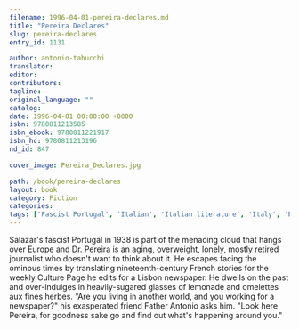 ```yaml
---
filename: 1996-04-01-pereira-declares.md
title: "Pereira Declares"
slug: pereira-declares
entry_id: 1131

author: antonio-tabucchi
translator: 
editor: 
contributors: 
tagline: 
original_language: ""
catalog: 
date: 1996-04-01 00:00:00 +0000 
isbn: 9780811213585
isbn_ebook: 9780811221917
isbn_hc: 9780811213196
nd_id: 847

cover_image: Pereira_Declares.jpg

path: /book/pereira-declares
layout: book
category: Fiction
categories: 
tags: ['Fascist Portugal', 'Italian', 'Italian literature', 'Italy', 'Portuguese history']
---
```

Salazar's fascist Portugal in 1938 is part of the menacing cloud that hangs over Europe and Dr. Pereira is an aging, overweight, lonely, mostly retired journalist who doesn't want to think about it. He escapes facing the ominous times by translating nineteenth-century French stories for the weekly Culture Page he edits for a Lisbon newspaper. He dwells on the past and over-indulges in heavily-sugared glasses of lemonade and omelettes aux fines herbes. “Are you living in another world, and you working for a newspaper?" his exasperated friend Father Antonio asks him. "Look here Pereira, for goodness sake go and find out what's happening around you."





